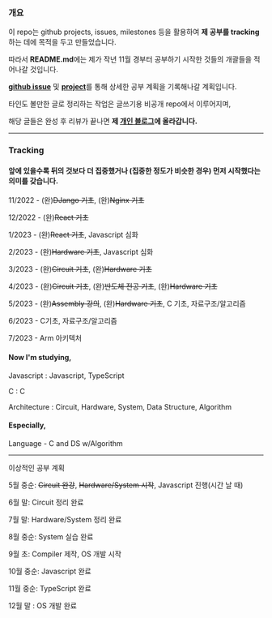 ### 개요

이 repo는 github projects, issues, milestones 등을 활용하여 **제 공부를 tracking**하는 데에 목적을 두고 만들었습니다.

따라서 **README.md**에는 제가 작년 11월 경부터 공부하기 시작한 것들의 개괄들을 적어나갈 것입니다.

[**github issue**](https://github.com/PajaritoMoyqi/TIL/issues) 및 [**project**](https://github.com/users/PajaritoMoyqi/projects/6)를 통해 상세한 공부 계획을 기록해나갈 계획입니다.

타인도 볼만한 글로 정리하는 작업은 글쓰기용 비공개 repo에서 이루어지며,

해당 글들은 완성 후 리뷰가 끝나면 **제 [개인 블로그](https://pp-blog.com, "작은새 블로그")에 올라갑니다.**

***

### Tracking

#### 앞에 있을수록 뒤의 것보다 더 집중했거나 (집중한 정도가 비슷한 경우) 먼저 시작했다는 의미를 갖습니다.

11/2022 - (완)~~DJango 기초~~, (완)~~Nginx 기초~~

12/2022 - (완)~~React 기초~~

1/2023 - (완)~~React 기초~~, Javascript 심화

2/2023 - (완)~~Hardware 기초~~, Javascript 심화

3/2023 - (완)~~Circuit 기초~~, (완)~~Hardware 기초~~

4/2023 - (완)~~Circuit 기초~~, (완)~~반도체 전공 기초~~, (완)~~Hardware 기초~~

5/2023 - (완)~~Assembly 강의~~, (완)~~Hardware 기초~~, C 기초, 자료구조/알고리즘

6/2023 - C기초, 자료구조/알고리즘

7/2023 - Arm 아키텍처


#### Now I'm studying,

Javascript : Javascript, TypeScript

C : C

Architecture : Circuit, Hardware, System, Data Structure, Algorithm

#### Especially,

Language - C and DS w/Algorithm

***

이상적인 공부 계획

5월 중순: ~~Circuit 완강~~, ~~Hardware/System 시작~~, Javascript 진행(시간 날 때)

6월 말: Circuit 정리 완료

7월 말: Hardware/System 정리 완료

8월 중순: System 실습 완료

9월 초: Compiler 제작, OS 개발 시작

10월 중순: Javascript 완료

11월 중순: TypeScript 완료

12월 말 : OS 개발 완료